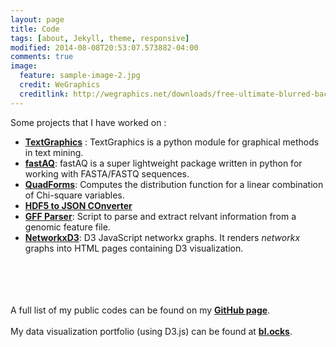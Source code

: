 ```yaml
---
layout: page
title: Code
tags: [about, Jekyll, theme, responsive]
modified: 2014-08-08T20:53:07.573882-04:00
comments: true
image:
  feature: sample-image-2.jpg
  credit: WeGraphics
  creditlink: http://wegraphics.net/downloads/free-ultimate-blurred-background-pack/
---
```

Some projects that I have worked on : 

- [**TextGraphics**](http://jverma.github.io/TextGraphics/) : TextGraphics is a python module for graphical methods in text mining. 
- [**fastAQ**](http://jverma.github.io/fastAQ/): fastAQ is a super lightweight package written in python for working with FASTA/FASTQ sequences.
- [**QuadForms**](https://github.com/Jverma/QuadForms): Computes the distribution function for a linear combination of Chi-square variables.
- [**HDF5 to JSON COnverter**](https://github.com/Jverma/HDF5-to-JSON-converter)
- [**GFF Parser**](https://github.com/Jverma/GFF-Parser): Script to parse and extract relvant information from a genomic feature file.
- [**NetworkxD3**](https://github.com/Jverma/NetworkxD3): D3 JavaScript networkx graphs. It renders *networkx* graphs into HTML pages containing D3 visualization.

<br><br>
<br><br>
A full list of my public codes can be found on my [**GitHub page**](https://github.com/Jverma).
<br><br>
My data visualization portfolio (using D3.js) can be found at [**bl.ocks**](http://bl.ocks.org/Jverma).